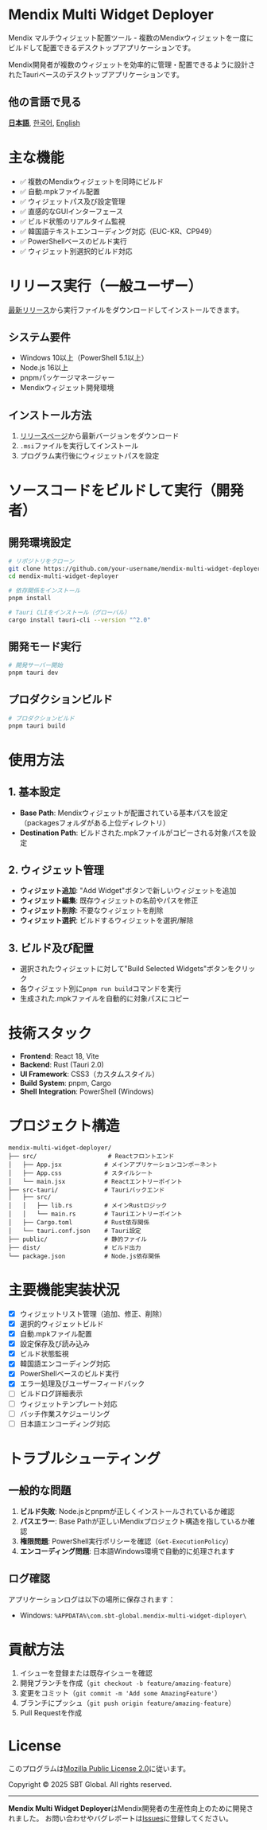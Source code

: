 # Mendix Multi Widget Deployer
Mendix マルチウィジェット配置ツール - 複数のMendixウィジェットを一度にビルドして配置できるデスクトップアプリケーションです。

Mendix開発者が複数のウィジェットを効率的に管理・配置できるように設計されたTauriベースのデスクトップアプリケーションです。

## 他の言語で見る
[**日本語**](./README.jp.md), [한국어](./README.md), [English](./README.en.md)

# 主な機能
- ✅ 複数のMendixウィジェットを同時にビルド
- ✅ 自動.mpkファイル配置
- ✅ ウィジェットパス及び設定管理
- ✅ 直感的なGUIインターフェース
- ✅ ビルド状態のリアルタイム監視
- ✅ 韓国語テキストエンコーディング対応（EUC-KR、CP949）
- ✅ PowerShellベースのビルド実行
- ✅ ウィジェット別選択的ビルド対応

# リリース実行（一般ユーザー）
[最新リリース](https://github.com/your-username/mendix-multi-widget-deployer/releases/latest)から実行ファイルをダウンロードしてインストールできます。

## システム要件
- Windows 10以上（PowerShell 5.1以上）
- Node.js 16以上
- pnpmパッケージマネージャー
- Mendixウィジェット開発環境

## インストール方法
1. [リリースページ](https://github.com/your-username/mendix-multi-widget-deployer/releases/latest)から最新バージョンをダウンロード
2. `.msi`ファイルを実行してインストール
3. プログラム実行後にウィジェットパスを設定

# ソースコードをビルドして実行（開発者）

## 開発環境設定
```bash
# リポジトリをクローン
git clone https://github.com/your-username/mendix-multi-widget-deployer.git
cd mendix-multi-widget-deployer

# 依存関係をインストール
pnpm install

# Tauri CLIをインストール（グローバル）
cargo install tauri-cli --version "^2.0"
```

## 開発モード実行
```bash
# 開発サーバー開始
pnpm tauri dev
```

## プロダクションビルド
```bash
# プロダクションビルド
pnpm tauri build
```

# 使用方法

## 1. 基本設定
- **Base Path**: Mendixウィジェットが配置されている基本パスを設定（packagesフォルダがある上位ディレクトリ）
- **Destination Path**: ビルドされた.mpkファイルがコピーされる対象パスを設定

## 2. ウィジェット管理
- **ウィジェット追加**: "Add Widget"ボタンで新しいウィジェットを追加
- **ウィジェット編集**: 既存ウィジェットの名前やパスを修正
- **ウィジェット削除**: 不要なウィジェットを削除
- **ウィジェット選択**: ビルドするウィジェットを選択/解除

## 3. ビルド及び配置
- 選択されたウィジェットに対して"Build Selected Widgets"ボタンをクリック
- 各ウィジェット別に`pnpm run build`コマンドを実行
- 生成された.mpkファイルを自動的に対象パスにコピー

# 技術スタック
- **Frontend**: React 18, Vite
- **Backend**: Rust (Tauri 2.0)
- **UI Framework**: CSS3（カスタムスタイル）
- **Build System**: pnpm, Cargo
- **Shell Integration**: PowerShell (Windows)

# プロジェクト構造
```
mendix-multi-widget-deployer/
├── src/                    # Reactフロントエンド
│   ├── App.jsx            # メインアプリケーションコンポーネント
│   ├── App.css            # スタイルシート
│   └── main.jsx           # Reactエントリーポイント
├── src-tauri/             # Tauriバックエンド
│   ├── src/
│   │   ├── lib.rs         # メインRustロジック
│   │   └── main.rs        # Tauriエントリーポイント
│   ├── Cargo.toml         # Rust依存関係
│   └── tauri.conf.json    # Tauri設定
├── public/                # 静的ファイル
├── dist/                  # ビルド出力
└── package.json           # Node.js依存関係
```

# 主要機能実装状況
- [x] ウィジェットリスト管理（追加、修正、削除）
- [x] 選択的ウィジェットビルド
- [x] 自動.mpkファイル配置
- [x] 設定保存及び読み込み
- [x] ビルド状態監視
- [x] 韓国語エンコーディング対応
- [x] PowerShellベースのビルド実行
- [x] エラー処理及びユーザーフィードバック
- [ ] ビルドログ詳細表示
- [ ] ウィジェットテンプレート対応
- [ ] バッチ作業スケジューリング
- [ ] 日本語エンコーディング対応

# トラブルシューティング

## 一般的な問題
1. **ビルド失敗**: Node.jsとpnpmが正しくインストールされているか確認
2. **パスエラー**: Base Pathが正しいMendixプロジェクト構造を指しているか確認
3. **権限問題**: PowerShell実行ポリシーを確認（`Get-ExecutionPolicy`）
4. **エンコーディング問題**: 日本語Windows環境で自動的に処理されます

## ログ確認
アプリケーションログは以下の場所に保存されます：
- Windows: `%APPDATA%\com.sbt-global.mendix-multi-widget-diployer\`

# 貢献方法
1. イシューを登録または既存イシューを確認
2. 開発ブランチを作成（`git checkout -b feature/amazing-feature`）
3. 変更をコミット（`git commit -m 'Add some AmazingFeature'`）
4. ブランチにプッシュ（`git push origin feature/amazing-feature`）
5. Pull Requestを作成

# License
このプログラムは[Mozilla Public License 2.0](/LICENSE)に従います。

Copyright © 2025 SBT Global. All rights reserved.

---

**Mendix Multi Widget Deployer**はMendix開発者の生産性向上のために開発されました。
お問い合わせやバグレポートは[Issues](https://github.com/your-username/mendix-multi-widget-deployer/issues)に登録してください。
